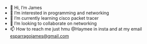 - 👋 Hi, I’m James
- 👀 I’m interested in programming and networking 
- 🌱 I’m currently learning cisco packet tracer
- 💞️ I’m looking to collaborate on networking
- 📫 How to reach me just hmu @Haymee in insta and at my email esparragojames@gmail.com

<!---
0roc4n/0roc4n is a ✨ special ✨ repository because its `README.md` (this file) appears on your GitHub profile.
You can click the Preview link to take a look at your changes.
--->
